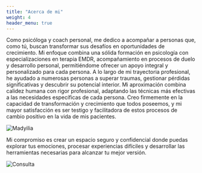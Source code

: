 ```yaml
---
title: "Acerca de mi"
weight: 4
header_menu: true
---
```


Como psicóloga y coach personal, me dedico a acompañar a personas que, como tú, buscan transformar sus desafíos en oportunidades de crecimiento. Mi enfoque combina una sólida formación en psicología con especializaciones en terapia EMDR, acompañamiento en procesos de duelo y desarrollo personal, permitiéndome ofrecer un apoyo integral y personalizado para cada persona.
A lo largo de mi trayectoria profesional, he ayudado a numerosas personas a superar traumas, gestionar pérdidas significativas y descubrir su potencial interior. Mi aproximación combina calidez humana con rigor profesional, adaptando las técnicas más efectivas a las necesidades específicas de cada persona. Creo firmemente en la capacidad de transformación y crecimiento que todos poseemos, y mi mayor satisfacción es ser testigo y facilitadora de estos procesos de cambio positivo en la vida de mis pacientes.

![Madyilia](images/madyi.jpeg)

Mi compromiso es crear un espacio seguro y confidencial donde puedas explorar tus emociones, procesar experiencias difíciles y desarrollar las herramientas necesarias para alcanzar tu mejor versión.

![Consulta](images/consulta.jpeg)
